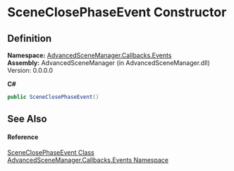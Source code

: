 # SceneClosePhaseEvent Constructor




## Definition
**Namespace:** <a href="N_AdvancedSceneManager_Callbacks_Events">AdvancedSceneManager.Callbacks.Events</a>  
**Assembly:** AdvancedSceneManager (in AdvancedSceneManager.dll) Version: 0.0.0.0

**C#**
``` C#
public SceneClosePhaseEvent()
```



## See Also


#### Reference
<a href="T_AdvancedSceneManager_Callbacks_Events_SceneClosePhaseEvent">SceneClosePhaseEvent Class</a>  
<a href="N_AdvancedSceneManager_Callbacks_Events">AdvancedSceneManager.Callbacks.Events Namespace</a>  
